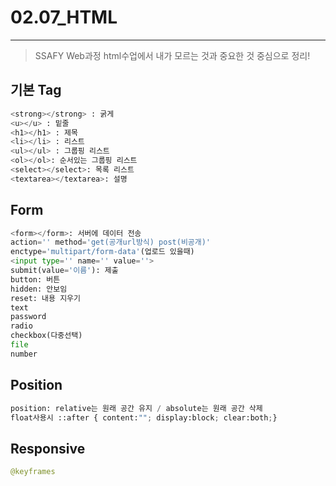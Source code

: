 # 02.07_HTML

---

> SSAFY Web과정 html수업에서 내가 모르는 것과 중요한 것 중심으로 정리!

## 기본 Tag

```python
<strong></strong> : 굵게
<u></u> : 밑줄
<h1></h1> : 제목
<li></li> : 리스트
<ul></ul> : 그룹핑 리스트
<ol></ol>: 순서있는 그룹핑 리스트
<select></select>: 목록 리스트
<textarea></textarea>: 설명
```

## Form

```python
<form></form>: 서버에 데이터 전송
action='' method='get(공개url방식) post(비공개)'
enctype='multipart/form-data'(업로드 있을때)
<input type='' name='' value=''>
submit(value='이름'): 제출
button: 버튼
hidden: 안보임
reset: 내용 지우기
text
password
radio
checkbox(다중선택)
file
number
```

## Position

```python
position: relative는 원래 공간 유지 / absolute는 원래 공간 삭제
float사용시 ::after { content:""; display:block; clear:both;}
```

## Responsive

```python
@keyframes
```

